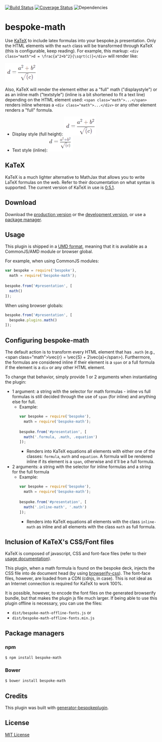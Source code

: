 [![Build Status](https://travis-ci.org/fegemo/bespoke-math.svg)](https://travis-ci.org/fegemo/bespoke-math) [![Coverage Status](https://coveralls.io/repos/fegemo/bespoke-math/badge.svg?branch=master&service=github)](https://coveralls.io/github/fegemo/bespoke-math?branch=master) ![Dependencies](https://david-dm.org/fegemo/bespoke-math.svg)

# bespoke-math

Use [KaTeX][katex] to include latex formulas into your bespoke.js presentation. Only the HTML elements with the
`math` class will be transformed through KaTeX (this is configurable, keep reading). For example, this markup:
`<div class="math">d = \frac{a^2+b^2}{\sqrt(c)}</div>` will render like:

![](images/display.png)


Also, KaTeX will render the element either as a "full" math ("displaystyle") or as an inline math ("textstyle")
(inline is a bit shortened to fit a text line) depending on the HTML element used: `<span class="math">...</span>`
renders inline whereas  a `<div class="math">...</div>` or any other
element renders a "full" formula.

- Display style (full height):
  ![](images/display.png)
- Text style (inline):
  ![](images/inline.png)


## KaTeX

KaTeX is a much lighter alternative to MathJax that allows you to write LaTeX formulas on the web.
Refer to their documentation on what syntax is supported.
The current version of KaTeX in use is [0.5.1][katex-version].

[katex-version]: https://github.com/Khan/KaTeX/releases/tag/v0.5.1

## Download

Download the [production version][min] or the [development version][max], or use a [package manager](#package-managers).

[min]: https://raw.github.com/fegemo/bespoke-math/master/dist/bespoke-math.min.js
[max]: https://raw.github.com/fegemo/bespoke-math/master/dist/bespoke-math.js
[katex]: http://khan.github.io/KaTeX/

## Usage

This plugin is shipped in a [UMD format](https://github.com/umdjs/umd), meaning that it is available as a CommonJS/AMD module or browser global.

For example, when using CommonJS modules:

```js
var bespoke = require('bespoke'),
  math = require('bespoke-math');

bespoke.from('#presentation', [
  math()
]);
```

When using browser globals:

```js
bespoke.from('#presentation', [
  bespoke.plugins.math()
]);
```

## Configuring bespoke-math

The default action is to transform every HTML element that has `.math` (e.g., &lt;span class="math"&gt;\vec{r} = \vec{S} + 2\vec{a}&lt;/span&gt;).
Furthermore, the formulas are considered inline if their element is a `span` or a full formula if the element is a `div` or any other HTML element.

To change that behavior, simply provide 1 or 2 arguments when instantiating the plugin:
- 1 argument: a string with the selector for math formulas - inline vs full formulas is still decided through the
  use of `span` (for inline) and anything else for full.
  - Example:
    ```js
    var bespoke = require('bespoke'),
      math = require('bespoke-math');

    bespoke.from('#presentation', [
      math('.formula, .math, .equation')
    ]);
    ```
    - Renders into KaTeX equations all elements with either one of the classes: `formula`, `math` and `equation`.
      A formula will be rendered inline if its element is a `span`, otherwise and it'll be a full formula.
- 2 arguments:  a string with the selector for inline formulas and a string for the full formula
  - Example:
    ```js
    var bespoke = require('bespoke'),
      math = require('bespoke-math');

    bespoke.from('#presentation', [
      math('.inline-math', '.math')
    ]);
    ```
    - Renders into KaTeX equations all elements with the class `inline-math` as inline and all elements with the
      class `math` as full formula.  


## Inclusion of KaTeX's CSS/Font files

KaTeX is composed of javascript, CSS and font-face files (refer to their [usage documentation](https://github.com/Khan/KaTeX#usage)).

This plugin, when a math formula is found on the bespoke deck, injects the CSS file into de document head (by using [browserify-css](https://github.com/cheton/browserify-css)). The font-face files, however, are loaded from a CDN (cdnjs, in case). This is not ideal as an Internet connection is required for KaTeX to work 100%.

It is possible, however, to encode the font files on the generated browserify bundle, but that makes the plugin js file much larger. If being able to use this plugin offline is necessary, you can use the files:
  - `dist/bespoke-math-offline-fonts.js` or
  - `dist/bespoke-math-offline-fonts.min.js`

## Package managers

### npm

```bash
$ npm install bespoke-math
```

### Bower

```bash
$ bower install bespoke-math
```

## Credits

This plugin was built with [generator-bespokeplugin](https://github.com/markdalgleish/generator-bespokeplugin).

## License

[MIT License](http://en.wikipedia.org/wiki/MIT_License)
